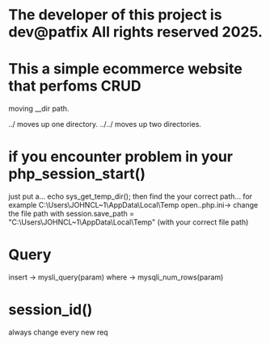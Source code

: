 # The developer of this project is dev@patfix All rights reserved 2025.

# This a simple ecommerce website that perfoms CRUD

moving \_\_dir path.

../ moves up one directory.
../../ moves up two directories.

# if you encounter problem in your php_session_start()

just put a... echo sys_get_temp_dir();
then find the your correct path... for example C:\Users\JOHNCL~1\AppData\Local\Temp
open..php.ini-> change the file path with session.save_path = "C:\Users\JOHNCL~1\AppData\Local\Temp" (with your correct file path)

# Query

insert -> mysli_query(param)
where -> mysqli_num_rows(param)

# session_id()

always change every new req
